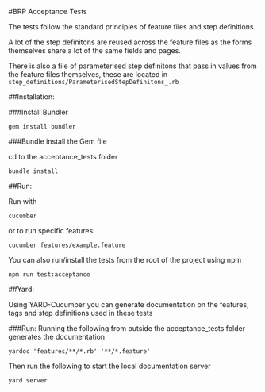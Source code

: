 #BRP Acceptance Tests

The tests follow the standard principles of feature files and step definitions.

A lot of the step definitons are reused across the feature files as the forms themselves share a lot of the same fields and pages.

There is also a file of parameterised step definitons that pass in values from the feature files themselves, these are located in `step_definitions/ParameterisedStepDefinitons_.rb`

##Installation:

###Install Bundler

```
gem install bundler
```

###Bundle install the Gem file

cd to the acceptance_tests folder

```
bundle install
```

##Run:

Run with
```
cucumber
```
or to run specific features:
```
cucumber features/example.feature
```

You can also run/install the tests from the root of the project using npm
```
npm run test:acceptance
```

##Yard:

Using YARD-Cucumber you can generate documentation on the features, tags and step definitions used in these tests

###Run:
Running the following from outside the acceptance_tests folder generates the documentation
```
yardoc 'features/**/*.rb' '**/*.feature'
```
Then run the following to start the local documentation server
```
yard server
```
